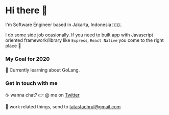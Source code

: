 # Hi there 👋

I'm Software Engineer based in Jakarta, Indonesia 🇮🇩.

I do some side job ocasionally. If you need to built app with Javascript oriented framework/library like `Express`, `React Native` you come to the right place 🎯 

### My Goal for 2020
🌱 Currently learning about GoLang.

### Get in touch with me
☕️ wanna chat? 👉 @ me on [Twitter](https://twitter.com/tastasss) 

💼 work related things, send to tatasfachrul@gmail.com


<!--
**tatasfachrul/tatasfachrul** is a ✨ _special_ ✨ repository because its `README.md` (this file) appears on your GitHub profile.

Here are some ideas to get you started:

- 🔭 I’m currently working on ...
- 🌱 I’m currently learning ...
- 👯 I’m looking to collaborate on ...
- 🤔 I’m looking for help with ...
- 💬 Ask me about ...
- 📫 How to reach me: ...
- 😄 Pronouns: ...
- ⚡ Fun fact: ...
-->
